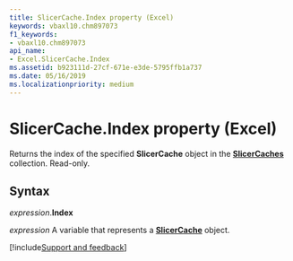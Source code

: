 ```yaml
---
title: SlicerCache.Index property (Excel)
keywords: vbaxl10.chm897073
f1_keywords:
- vbaxl10.chm897073
api_name:
- Excel.SlicerCache.Index
ms.assetid: b923111d-27cf-671e-e3de-5795ffb1a737
ms.date: 05/16/2019
ms.localizationpriority: medium
---
```



# SlicerCache.Index property (Excel)

Returns the index of the specified **SlicerCache** object in the **[SlicerCaches](Excel.SlicerCaches.md)** collection. Read-only.


## Syntax

_expression_.**Index**

_expression_ A variable that represents a **[SlicerCache](Excel.SlicerCache.md)** object.




[!include[Support and feedback](~/includes/feedback-boilerplate.md)]